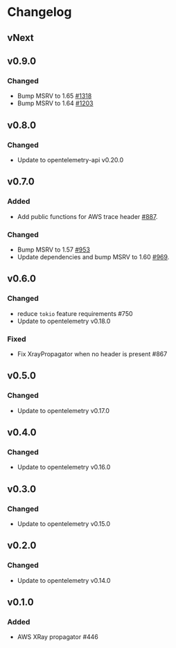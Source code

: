 # Changelog

## vNext

## v0.9.0

### Changed

- Bump MSRV to 1.65 [#1318](https://github.com/open-telemetry/opentelemetry-rust/pull/1318)
- Bump MSRV to 1.64 [#1203](https://github.com/open-telemetry/opentelemetry-rust/pull/1203)

## v0.8.0

### Changed

- Update to opentelemetry-api v0.20.0

## v0.7.0
### Added
- Add public functions for AWS trace header [#887](https://github.com/open-telemetry/opentelemetry-rust/pull/887).

### Changed
- Bump MSRV to 1.57 [#953](https://github.com/open-telemetry/opentelemetry-rust/pull/953)
- Update dependencies and bump MSRV to 1.60 [#969](https://github.com/open-telemetry/opentelemetry-rust/pull/969).

## v0.6.0

### Changed

- reduce `tokio` feature requirements #750
- Update to opentelemetry v0.18.0

### Fixed

- Fix XrayPropagator when no header is present #867

## v0.5.0

### Changed

- Update to opentelemetry v0.17.0

## v0.4.0

### Changed

- Update to opentelemetry v0.16.0

## v0.3.0

### Changed

- Update to opentelemetry v0.15.0

## v0.2.0

### Changed

- Update to opentelemetry v0.14.0

## v0.1.0

### Added

- AWS XRay propagator #446

